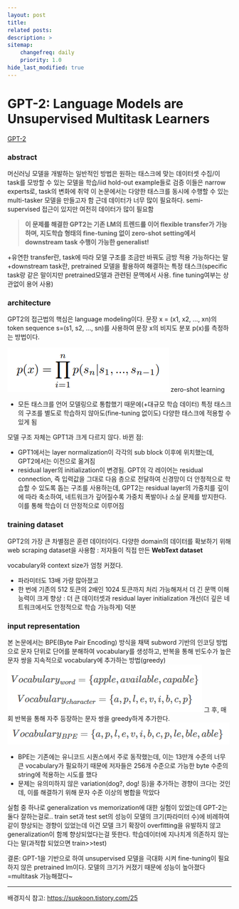 ```yaml
---
layout: post
title: 
related posts:
description: >
sitemap:
    changefreq: daily
    priority: 1.0
hide_last_modified: true
---
```



# GPT-2: Language Models are Unsupervised Multitask Learners

[GPT-2](https://cdn.openai.com/better-language-models/language_models_are_unsupervised_multitask_learners.pdf)

### abstract
머신러닝 모델을 개발하는 일반적인 방법은 원하는 태스크에 맞는 데이터셋 수집/이 task를 모방할 수 있는 모델을 학습/iid hold-out example들로 검증
이들은 narrow experts로, task의 변화에 취약
이 논문에서는 다양한 태스크를 동시에 수행할 수 있는 multi-tasker 모델을 만들고자 함
근데 데이터가 너무 많이 필요하다. semi-supervised 접근이 있지만 여전히 데이터가 많이 필요함
>**이 문제를 해결한 GPT2는 기존 LM의 트렌드를 이어 flexible transfer가 가능하며, 지도학습 형태의 fine-tuning 없이 zero-shot setting에서 downstream task 수행이 가능한 generalist!**

+유연한 transfer란, task에 따라 모델 구조를 조금만 바꿔도 금방 적용 가능하다는 말
+downstream task란, pretrained 모델을 활용하여 해결하는 특정 태스크(specific task랑 같은 말이지만 pretrained모델과 관련된 문맥에서 사용. fine tuning여부는 상관없이 용어 사용)

### architecture
GPT2의 접근법의 핵심은 language modeling이다.
문장 x = (x1, x2, ..., xn)의 token sequence s=(s1, s2, ..., sn)를 사용하여 문장 x의 비지도 분포 p(x)를 측정하는 방법이다.

![](/assets/img/ai/llm3/1.png)
zero-shot learning
- 모든 태스크를 언어 모델링으로 통합했기 때문에(+대규모 학습 데이터) 특정 태스크의 구조를 별도로 학습하지 않아도(fine-tuning 없이도) 다양한 태스크에 적용할 수 있게 됨 


모델 구조 자체는 GPT1과 크게 다르지 않다.
바뀐 점:
- GPT1에서는 layer normalization이 각각의 sub block 이후에 위치했는데, GPT2에서는 이전으로 옮겨짐
- residual layer의 initialization이 변경됨. GPT의 각 레이어는 residual connection, 즉 입력값을 그대로 다음 층으로 전달하여 신경망이 더 안정적으로 학습할 수 있도록 돕는 구조를 사용하는데, GPT2는 residual layer의 가중치를 깊이에 따라 축소하여, 네트워크가 깊어질수록 가중치 폭발이나 소실 문제를 방지한다. 이를 통해 학습이 더 안정적으로 이루어짐


### training dataset
GPT2의 가장 큰 차별점은 훈련 데이터이다.
다양한 domain의 데이터를 확보하기 위해 web scraping dataset을 사용함
: 저자들이 직접 만든 **WebText dataset**

vocabulary와 context size가 엄청 커졌다.
- 파라미터도 13배 가량 많아졌고
- 한 번에 기존의 512 토큰의 2배인 1024 토큰까지 처리 가능해져서 더 긴 문맥 이해 능력이 크게 향상
: 더 큰 데이터셋과 residual layer initialization 개선(더 깊은 네트워크에서도 안정적으로 학습 가능하게) 덕분

### input representation
본 논문에서는 BPE(Byte Pair Encoding) 방식을 채택
subword 기반의 인코딩 방법으로 문자 단위로 단어를 분해하여 vocabulary를 생성하고, 반복을 통해 빈도수가 높은 문자 쌍을 지속적으로 vocabulary에 추가하는 방법(greedy)
![](/assets/img/ai/llm3/2.png)
그 후, 매회 반복을 통해 자주 등장하는 문자 쌍을 greedy하게 추가한다.
![](/assets/img/ai/llm3/3.png)

- BPE는 기존에는 유니코드 시퀀스에서 주로 동작했는데, 이는 13만개 수준의 너무 큰 vocabulary가 필요하기 때문에 저자들은 256개 수준으로 가능한 byte 수준의 string에 적용하는 시도를 했다
- 문제는 유의미하지 않은 variation(dog?, dog! 등)을 추가하는 경향이 크다는 것인데, 이를 해결하기 위해 문자 수준 이상의 병합을 막았다

실험 중 하나로 generalization vs memorization에 대한 실험이 있었는데 GPT-2는 둘다 잘하는걸로..
train set과 test set의 성능이 모델의 크기(파라미터 수)에 비례하여 같이 향상되는 경향이 있었는데 이건 모델 크기 확장이 overfitting을 유발하지 않고 generalization이 함께 향상되었다는걸 뜻한다. 학습데이터에 지나치게 의존하지 않는다는 말(과적합 되었으면 train>>test)

결론: GPT-1을 기반으로 하여 unsupervised 모델을 극대화 시켜 fine-tuning이 필요하지 않은 pretrained lm이다. 모델의 크기가 커졌기 때문에 성능이 높아졌다=multitask 가능해졌다~

---
배경지식 참고: https://supkoon.tistory.com/25